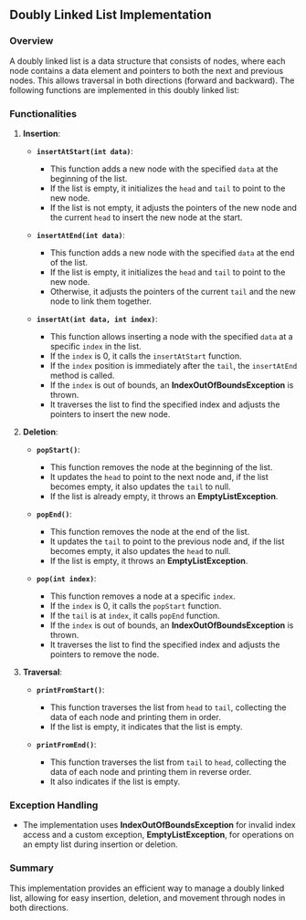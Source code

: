 ## Doubly Linked List Implementation


### Overview
A doubly linked list is a data structure that consists of nodes, where each node contains a data element and pointers to both the next and previous nodes. This allows traversal in both directions (forward and backward). The following functions are implemented in this doubly linked list:

### Functionalities

1. **Insertion**:
   - **`insertAtStart(int data)`**: 
     - This function adds a new node with the specified `data` at the beginning of the list. 
     - If the list is empty, it initializes the `head` and `tail` to point to the new node. 
     - If the list is not empty, it adjusts the pointers of the new node and the current `head` to insert the new node at the start.

   - **`insertAtEnd(int data)`**: 
     - This function adds a new node with the specified `data` at the end of the list. 
     - If the list is empty, it initializes the `head` and `tail` to point to the new node. 
     - Otherwise, it adjusts the pointers of the current `tail` and the new node to link them together.

   - **`insertAt(int data, int index)`**: 
     - This function allows inserting a node with the specified `data` at a specific `index` in the list. 
     - If the `index` is 0, it calls the `insertAtStart` function. 
     - If the `index` position is immediately after the `tail`, the `insertAtEnd` method is called.
     -  If the `index` is out of bounds, an **IndexOutOfBoundsException** is thrown. 
     - It traverses the list to find the specified index and adjusts the pointers to insert the new node.

2. **Deletion**:
   - **`popStart()`**: 
     - This function removes the node at the beginning of the list. 
     - It updates the `head` to point to the next node and, if the list becomes empty, it also updates the `tail` to null. 
     - If the list is already empty, it throws an **EmptyListException**.

   - **`popEnd()`**: 
     - This function removes the node at the end of the list. 
     - It updates the `tail` to point to the previous node and, if the list becomes empty, it also updates the `head` to null. 
     - If the list is empty, it throws an **EmptyListException**.

   - **`pop(int index)`**: 
     - This function removes a node at a specific `index`. 
     - If the `index` is 0, it calls the `popStart` function. 
     - If the `tail` is at `index`, it calls `popEnd` function.
     - If the `index` is out of bounds, an **IndexOutOfBoundsException** is thrown. 
     - It traverses the list to find the specified index and adjusts the pointers to remove the node.

3. **Traversal**:
   - **`printFromStart()`**: 
     - This function traverses the list from `head` to `tail`, collecting the data of each node and printing them in order. 
     - If the list is empty, it indicates that the list is empty.

   - **`printFromEnd()`**: 
     - This function traverses the list from `tail` to `head`, collecting the data of each node and printing them in reverse order. 
     - It also indicates if the list is empty.


### Exception Handling
- The implementation uses **IndexOutOfBoundsException** for invalid index access and a custom exception, **EmptyListException**, for operations on an empty list during insertion or deletion.

### Summary
This implementation provides an efficient way to manage a doubly linked list, allowing for easy insertion, deletion, and movement through nodes in both directions.
